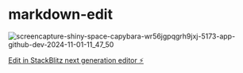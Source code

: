 # markdown-edit

![screencapture-shiny-space-capybara-wr56jgpqgrh9jxj-5173-app-github-dev-2024-11-01-11_47_50](https://github.com/user-attachments/assets/2c8e28ce-53b8-4b30-ab9b-53b7efbae614)




[Edit in StackBlitz next generation editor ⚡️](https://stackblitz.com/~/github.com/CrazyDudo/markdown-edit)
